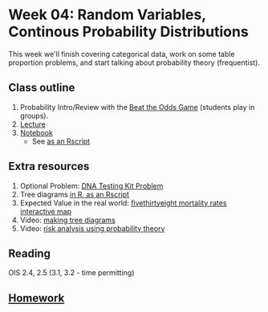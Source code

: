 # Week 04: Random Variables, Continous Probability Distributions

This week we'll finish covering categorical data, work on some table proportion problems, and start talking about probability theory (frequentist).

## Class outline
 
 1. Probability Intro/Review with the [Beat the Odds Game](http://d3tt741pwxqwm0.cloudfront.net/WGBH/mgbh/mgbh_int_beatodds/index.html) (students play in groups).
 1. [Lecture](lecture4_f2019_toupload_part1_uptoRandomVars.pdf)
 1. [Notebook](prep_notebook_normalDistribution.ipynb)
	* See [as an Rscript](Rscripts/prepNotes_part2_beginningNormalDistribution.R)
 
## Extra resources

 1. Optional Problem: [DNA Testing Kit Problem](dna_testing_treeProblem.pdf)
 1. Tree diagrams [in R, as an Rscript](Rscripts/prepNotes_part1_treeDiagrams_onlyIfWeHaveTime.R)
 1. Expected Value in the real world: [fivethirtyeight mortality rates interactive map](https://projects.fivethirtyeight.com/mortality-rates-united-states/)
 1. Video: [making tree diagrams](https://www.youtube.com/watch?v=PVF5QBMF4lk&feature=youtu.be)
 1. Video: [risk analysis using probability theory](https://thinktv.pbslearningmedia.org/resource/mgbh-math-ee-sprisk/probability-risk-analysis/#.Xpx91dNKjKZ)


## Reading

OIS 2.4, 2.5 (3.1, 3.2 - time permitting)

## [Homework](homework.md)

